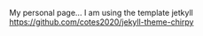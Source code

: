 My personal page...
I am using the template jetkyll https://github.com/cotes2020/jekyll-theme-chirpy
